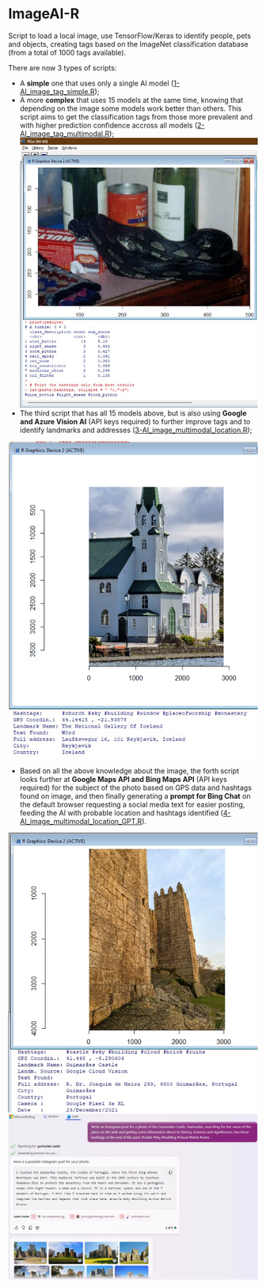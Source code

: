 # ImageAI-R
Script to load a local image, use TensorFlow/Keras to identify people, pets and objects, creating tags based on the ImageNet classification database (from a total of 1000 tags available).

There are now 3 types of scripts:
- A **simple** one that uses only a single AI model ([1-AI_image_tag_simple.R](1-AI_image_tag_simple.R));
- A more **complex** that uses 15 models at the same time, knowing that depending on the image some models work better than others. This script aims to get the classification tags from those more prevalent and with higher prediction confidence accross all models ([2-AI_image_tag_multimodal.R](2-AI_image_tag_multimodal.R));
![Example of complex script](./img/Example.jpg)
- The third script that has all 15 models above, but is also using **Google and Azure Vision AI** (API keys required) to further improve tags and to identify landmarks and addresses ([3-AI_image_multimodal_location.R](3-AI_image_multimodal_location.R));

![Example of complex script with Vision APIs for Location](./img/Location_Example.jpg)
- Based on all the above knowledge about the image, the forth script looks further at **Google Maps API and Bing Maps API** (API keys required) for the subject of the photo based on GPS data and hashtags found on image, and then finally generating a **prompt for Bing Chat** on the default browser requesting a social media text for easier posting, feeding the AI with probable location and hashtags identified ([4-AI_image_multimodal_location_GPT.R](4-AI_image_multimodal_location_GPT.R)).

![Example of complex script with Vision and Maps APIs for Location](./img/Location_GPT_Example.jpg)
![Example of GPT Prompt](./img/GPT_Example.jpg)
